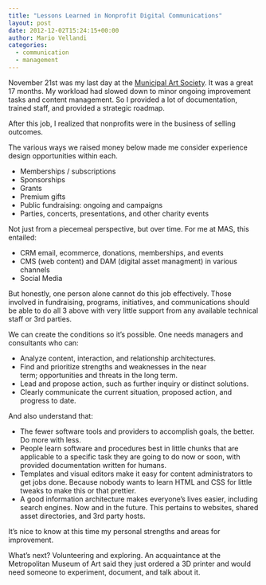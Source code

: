 ```yaml
---
title: "Lessons Learned in Nonprofit Digital Communications"
layout: post
date: 2012-12-02T15:24:15+00:00
author: Mario Vellandi
categories:
  - communication
  - management
---
```

November 21st was my last day at the [Municipal Art Society](http://mas.org). It was a great 17 months. My workload had slowed down to minor ongoing improvement tasks and content management. So I provided a lot of documentation, trained staff, and provided a strategic roadmap.

After this job, I realized that nonprofits were in the business of selling outcomes.

The various ways we raised money below made me consider experience design opportunities within each.

  * Memberships / subscriptions
  * Sponsorships
  * Grants
  * Premium gifts
  * Public fundraising: ongoing and campaigns
  * Parties, concerts, presentations, and other charity events

Not just from a piecemeal perspective, but over time. For me at MAS, this entailed:

  * CRM email, ecommerce, donations, memberships, and events
  * CMS (web content) and DAM (digital asset managment) in various channels
  * Social Media

But honestly, one person alone cannot do this job effectively. Those involved in fundraising, programs, initiatives, and communications should be able to do all 3 above with very little support from any available technical staff or 3rd parties.

We can create the conditions so it&#8217;s possible. One needs managers and consultants who can:

  * Analyze content, interaction, and relationship architectures.
  * Find and prioritize strengths and weaknesses in the near term; opportunities and threats in the long term.
  * Lead and propose action, such as further inquiry or distinct solutions.
  * Clearly communicate the current situation, proposed action, and progress to date.

And also understand that:

  * The fewer software tools and providers to accomplish goals, the better. Do more with less.
  * People learn software and procedures best in little chunks that are applicable to a specific task they are going to do now or soon, with provided documentation written for humans.
  * Templates and visual editors make it easy for content administrators to get jobs done. Because nobody wants to learn HTML and CSS for little tweaks to make this or that prettier.
  * A good information architecture makes everyone&#8217;s lives easier, including search engines. Now and in the future. This pertains to websites, shared asset directories, and 3rd party hosts.

It&#8217;s nice to know at this time my personal strengths and areas for improvement.

What&#8217;s next? Volunteering and exploring. An acquaintance at the Metropolitan Museum of Art said they just ordered a 3D printer and would need someone to experiment, document, and talk about it.
